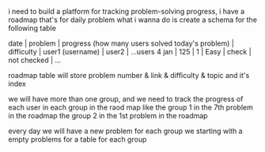 i need to build a platform for tracking problem-solving progress, i have a roadmap that's for daily problem what i wanna do is
create a schema for the following table

date | problem | progress (how many users solved today's problem) | difficulty | user1 (username) | user2 | ...users
4 jan | 125 | 1 | Easy | check | not checked | ...

roadmap table will store problem number & link & difficulty & topic and it's index

we will have more than one group, and we need to track the progress of each user in each group in the raod map
like the group 1 in the 7th problem in the roadmap
the group 2 in the 1st problem in the roadmap

every day we will have a new problem for each group
we starting with a empty problems for a table for each group
